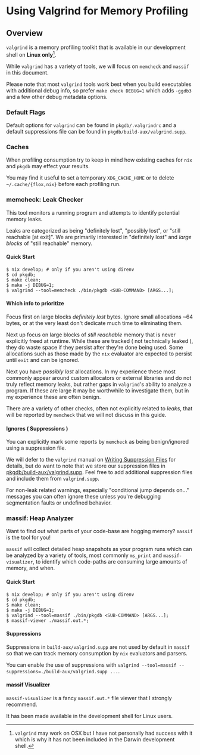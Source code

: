 # Using Valgrind for Memory Profiling

## Overview

`valgrind` is a memory profiling toolkit that is available in our development
shell on **Linux only**[^1].

[^1]: `valgrind` may work on OSX but I have not personally had success with it
      which is why it has not been included in the Darwin development shell.

While `valgrind` has a variety of tools, we will focus on `memcheck` and 
`massif` in this document.

Please note that most `valgrind` tools work best when you build executables with
additional debug info, so prefer `make check DEBUG=1` which adds `-ggdb3` and
a few other debug metadata options.


### Default Flags

Default options for `valgrind` can be found in `pkgdb/.valgrindrc` and a default
suppressions file can be found in `pkgdb/build-aux/valgrind.supp`.


### Caches

When profiling consumption try to keep in mind how existing caches for `nix` and
`pkgdb` may effect your results.

You may find it useful to set a temporary `XDG_CACHE_HOME` or to delete
`~/.cache/{flox,nix}` before each profiling run.


### memcheck: Leak Checker

This tool monitors a running program and attempts to identify potential 
memory leaks.

Leaks are categorized as being "definitely lost", "possibly lost",
or "still reachable [at exit]".
We are primarily interested in "definitely lost" and _large blocks_ of
"still reachable" memory.


#### Quick Start

```shell
$ nix develop; # only if you aren't using direnv
$ cd pkgdb;
$ make clean;
$ make -j DEBUG=1;
$ valgrind --tool=memcheck ./bin/pkgdb <SUB-COMMAND> [ARGS...];
```


#### Which info to prioritize

Focus first on large blocks _definitely lost_ bytes.
Ignore small allocations ~64 bytes, or at the very least don't dedicate much
time to eliminating them.

Next up focus on large blocks of _still reachable_ memory that is never
explicitly freed at runtime.
While these are tracked ( not technically leaked ), they do waste space if they
persist after they're done being used.
Some allocations such as those made by the `nix` evaluator are expected to
persist until `exit` and can be ignored.

Next you have _possibly lost_ allocations.
In my experience these most commonly appear around custom allocators or external
libraries and do not truly reflect memory leaks, but rather gaps in `valgrind`'s
ability to analyze a program.
If these are large it may be worthwhile to investigate them, but in my
experience these are often benign.

There are a variety of other checks, often not explicitly related to _leaks_,
that will be reported by `memcheck` that we will not discuss in this guide.


#### Ignores ( Suppressions )

You can explicitly mark some reports by `memcheck` as being benign/ignored
using a suppression file.

We will defer to the `valgrind` manual on [Writing Suppression Files][1] for
details, but do want to note that we store our suppression files in
[pkgdb/build-aux/valgrind.supp](../build-aux/valgrind.supp).
Feel free to add additional suppression files and include them
from `valgrind.supp`.

[1]: https://valgrind.org/docs/manual/mc-manual.html#mc-manual.suppfiles

For non-leak related warnings, especially "conditional jump depends on..."
messages you can often ignore these unless you're debugging 
segmentation faults or undefined behavior.


### massif: Heap Analyzer

Want to find out what parts of your code-base are hogging memory?
`massif` is the tool for you!


`massif` will collect detailed heap snapshots as your program runs which can
be analyzed by a variety of tools, most commonly `ms_print` and
`massif-visualizer`, to identify which code-paths are consuming large amounts
of memory, and when.


#### Quick Start

```shell
$ nix develop; # only if you aren't using direnv
$ cd pkgdb;
$ make clean;
$ make -j DEBUG=1;
$ valgrind --tool=massif ./bin/pkgdb <SUB-COMMAND> [ARGS...];
$ massif-viewer ./massif.out.*;
```


#### Suppressions

Suppressions in `build-aux/valgrind.supp` are not used by default in
`massif` so that we can track memory consumption by `nix`
evaluators and parsers.

You can enable the use of suppressions with
`valgrind --tool=massif --suppressions=./build-aux/valgrind.supp ...`.


#### massif Visualizer

`massif-visualizer` is a fancy `massif.out.*` file viewer that I
strongly recommend.

It has been made available in the development shell for Linux users.

